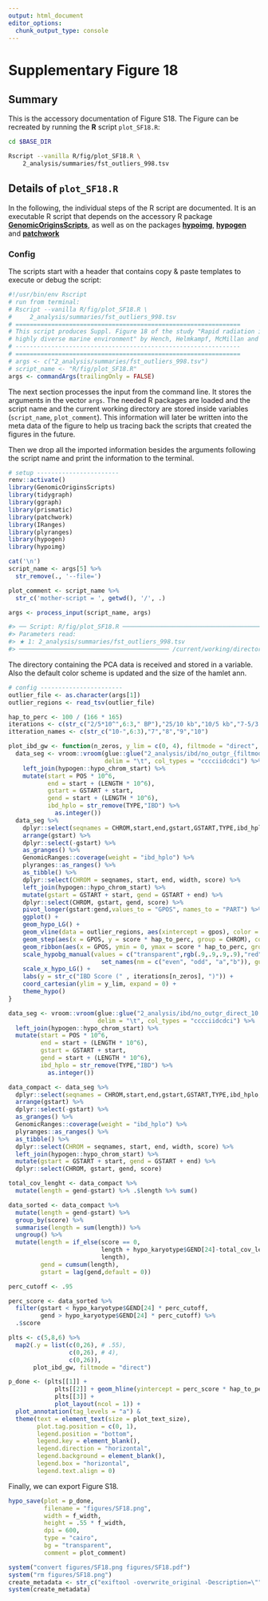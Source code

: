```yaml
---
output: html_document
editor_options:
  chunk_output_type: console
---
```

# Supplementary Figure 18






## Summary

This is the accessory documentation of Figure S18.
The Figure can be recreated by running the **R** script `plot_SF18.R`:

```sh
cd $BASE_DIR

Rscript --vanilla R/fig/plot_SF18.R \
    2_analysis/summaries/fst_outliers_998.tsv
```

## Details of `plot_SF18.R`

In the following, the individual steps of the R script are documented.
It is an executable R script that depends on the accessory R package [**GenomicOriginsScripts**](https://k-hench.github.io/GenomicOriginsScripts), as well as on the packages [**hypoimg**](https://k-hench.github.io/hypoimg), [**hypogen**](https://k-hench.github.io/hypogen) and [**patchwork**](https://patchwork.data-imaginist.com/)

### Config

The scripts start with a header that contains copy & paste templates to execute or debug the script:


```r
#!/usr/bin/env Rscript
# run from terminal:
# Rscript --vanilla R/fig/plot_SF18.R \
#     2_analysis/summaries/fst_outliers_998.tsv
# ===============================================================
# This script produces Suppl. Figure 18 of the study "Rapid radiation in a
# highly diverse marine environment" by Hench, Helmkampf, McMillan and Puebla
# ---------------------------------------------------------------
# ===============================================================
# args <- c("2_analysis/summaries/fst_outliers_998.tsv")
# script_name <- "R/fig/plot_SF18.R"
args <- commandArgs(trailingOnly = FALSE)
```

The next section processes the input from the command line.
It stores the arguments in the vector `args`.
The needed R packages are loaded and the script name and the current working directory are stored inside variables (`script_name`, `plot_comment`).
This information will later be written into the meta data of the figure to help us tracing back the scripts that created the figures in the future.

Then we drop all the imported information besides the arguments following the script name and print the information to the terminal.


```r
# setup -----------------------
renv::activate()
library(GenomicOriginsScripts)
library(tidygraph)
library(ggraph)
library(prismatic)
library(patchwork)
library(IRanges)
library(plyranges)
library(hypogen)
library(hypoimg)

cat('\n')
script_name <- args[5] %>%
  str_remove(., '--file=')

plot_comment <- script_name %>%
  str_c('mother-script = ', getwd(), '/', .)

args <- process_input(script_name, args)
```

```r
#> ── Script: R/fig/plot_SF18.R ────────────────────────────────────────────
#> Parameters read:
#> ★ 1: 2_analysis/summaries/fst_outliers_998.tsv
#> ────────────────────────────────────────── /current/working/directory ──
```

The directory containing the PCA data is received and stored in a variable.
Also the default color scheme is updated and the size of the hamlet ann.


```r
# config -----------------------
outlier_file <- as.character(args[1])
outlier_regions <- read_tsv(outlier_file)
```



```r
hap_to_perc <- 100 / (166 * 165)
iterations <- c(str_c("2/5*10^",6:3," BP"),"25/10 kb","10/5 kb","7-5/3 kb","15/7.5 kb")
itteration_names <- c(str_c("10-",6:3),"7","8","9","10")
```



```r
plot_ibd_gw <- function(n_zeros, y_lim = c(0, 4), filtmode = "direct", y_lab = ""){
  data_seg <- vroom::vroom(glue::glue("2_analysis/ibd/no_outgr_{filtmode}_{itteration_names[n_zeros]}.segments.tsv"),
                           delim = "\t", col_types = "cccciidcdci") %>%
    left_join(hypogen::hypo_chrom_start) %>%
    mutate(start = POS * 10^6,
           end = start + (LENGTH * 10^6),
           gstart = GSTART + start,
           gend = start + (LENGTH * 10^6),
           ibd_hplo = str_remove(TYPE,"IBD") %>%
             as.integer())
  data_seg %>%
    dplyr::select(seqnames = CHROM,start,end,gstart,GSTART,TYPE,ibd_hplo,ID1,ID2) %>%
    arrange(gstart) %>%
    dplyr::select(-gstart) %>%
    as_granges() %>%
    GenomicRanges::coverage(weight = "ibd_hplo") %>%
    plyranges::as_ranges() %>%
    as_tibble() %>%
    dplyr::select(CHROM = seqnames, start, end, width, score) %>%
    left_join(hypogen::hypo_chrom_start) %>%
    mutate(gstart = GSTART + start, gend = GSTART + end) %>%
    dplyr::select(CHROM, gstart, gend, score) %>%
    pivot_longer(gstart:gend,values_to = "GPOS", names_to = "PART") %>%
    ggplot() +
    geom_hypo_LG() +
    geom_vline(data = outlier_regions, aes(xintercept = gpos), color = rgb(1,0,0,.2), size = .3) +
    geom_step(aes(x = GPOS, y = score * hap_to_perc, group = CHROM), color = rgb(.3,.3,.3), size = .3) +
    geom_ribbon(aes(x = GPOS, ymin = 0, ymax = score * hap_to_perc, group = CHROM), fill = rgb(0,0,0,.5)) +
    scale_hypobg_manual(values = c("transparent",rgb(.9,.9,.9,.9),"red","blue") %>%
                          set_names(nm = c("even", "odd", "a","b")), guide = "none")+
    scale_x_hypo_LG() +
    labs(y = str_c("IBD Score (" , iterations[n_zeros], ")")) +
    coord_cartesian(ylim = y_lim, expand = 0) +
    theme_hypo()
}
```



```r
data_seg <- vroom::vroom(glue::glue("2_analysis/ibd/no_outgr_direct_10.segments.tsv"),
                         delim = "\t", col_types = "cccciidcdci") %>%
  left_join(hypogen::hypo_chrom_start) %>%
  mutate(start = POS * 10^6,
         end = start + (LENGTH * 10^6),
         gstart = GSTART + start,
         gend = start + (LENGTH * 10^6),
         ibd_hplo = str_remove(TYPE,"IBD") %>%
           as.integer())
```



```r
data_compact <- data_seg %>%
  dplyr::select(seqnames = CHROM,start,end,gstart,GSTART,TYPE,ibd_hplo,ID1,ID2) %>%
  arrange(gstart) %>%
  dplyr::select(-gstart) %>%
  as_granges() %>%
  GenomicRanges::coverage(weight = "ibd_hplo") %>%
  plyranges::as_ranges() %>%
  as_tibble() %>%
  dplyr::select(CHROM = seqnames, start, end, width, score) %>%
  left_join(hypogen::hypo_chrom_start) %>%
  mutate(gstart = GSTART + start, gend = GSTART + end) %>%
  dplyr::select(CHROM, gstart, gend, score)
```



```r
total_cov_lenght <- data_compact %>%
  mutate(length = gend-gstart) %>% .$length %>% sum()
```



```r
data_sorted <- data_compact %>%
  mutate(length = gend-gstart) %>%
  group_by(score) %>%
  summarise(length = sum(length)) %>%
  ungroup() %>%
  mutate(length = if_else(score == 0,
                          length + hypo_karyotype$GEND[24]-total_cov_lenght, # attach uncovered chrom ends
                          length),
         gend = cumsum(length),
         gstart = lag(gend,default = 0))
```



```r
perc_cutoff <- .95

perc_score <- data_sorted %>%
  filter(gstart < hypo_karyotype$GEND[24] * perc_cutoff,
         gend > hypo_karyotype$GEND[24] * perc_cutoff) %>%
  .$score
```



```r
plts <- c(5,8,6) %>%
  map2(.y = list(c(0,26), # .55),
                 c(0,26), # 4),
                 c(0,26)),
       plot_ibd_gw, filtmode = "direct")
```



```r
p_done <- (plts[[1]] +
             plts[[2]] + geom_hline(yintercept = perc_score * hap_to_perc, color = "#11C269", size = .3, alpha = .7) +
             plts[[3]] +
             plot_layout(ncol = 1)) +
  plot_annotation(tag_levels = "a") &
  theme(text = element_text(size = plot_text_size),
        plot.tag.position = c(0, 1),
        legend.position = "bottom",
        legend.key = element_blank(),
        legend.direction = "horizontal",
        legend.background = element_blank(),
        legend.box = "horizontal",
        legend.text.align = 0)
```

Finally, we can export Figure S18.


```r
hypo_save(plot = p_done,
          filename = "figures/SF18.png",
          width = f_width,
          height = .55 * f_width,
          dpi = 600,
          type = "cairo",
          bg = "transparent",
          comment = plot_comment)

system("convert figures/SF18.png figures/SF18.pdf")
system("rm figures/SF18.png")
create_metadata <- str_c("exiftool -overwrite_original -Description=\"", plot_comment, "\" figures/SF18.pdf")
system(create_metadata)
```
